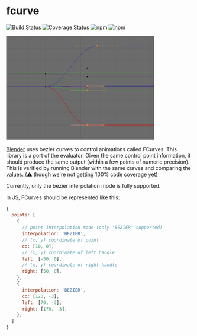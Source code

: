 # fcurve

[![Build Status](https://img.shields.io/travis/chromakode/fcurve/master.svg?style=flat-square)](https://travis-ci.org/chromakode/fcurve)
[![Coverage Status](https://img.shields.io/codecov/c/github/chromakode/fcurve/master.svg?style=flat-square)](https://codecov.io/github/chromakode/fcurve?branch=master)
[![npm](https://img.shields.io/npm/v/fcurve.svg?style=flat-square)](https://www.npmjs.com/package/fcurve)
[![npm](https://img.shields.io/npm/l/fcurve.svg?style=flat-square)](https://github.com/chromakode/fcurve/blob/master/LICENSE)

<img src="./fcurve.png" width="400">

[Blender](https://www.blender.org) uses bezier curves to control animations
called FCurves. This library is a port of the evaluator. Given the same control
point information, it should produce the same output (within a few points of
numeric precision). This is verified by running Blender with the same curves
and comparing the values. (:warning: though we're not getting 100% code
coverage yet)

Currently, only the bezier interpolation mode is fully supported.

In JS, FCurves should be represented like this:
```js
{
  points: [
    {
      // point interpolation mode (only 'BEZIER' supported)
      interpolation: 'BEZIER',
      // (x, y) coordinate of point
      co: [10, 0],
      // (x, y) coordinate of left handle
      left: [-50, 0],
      // (x, y) coordinate of right handle
      right: [50, 0],
    },
    {
      interpolation: 'BEZIER',
      co: [120, -3],
      left: [70, -3],
      right: [170, -3],
    },
  ]
}
```

